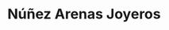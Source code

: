---
title: "Núñez Arenas Joyeros"
url: /villaviciosa-de-odon/nunez-arenas-joyeros/
shop: Schmuck
---